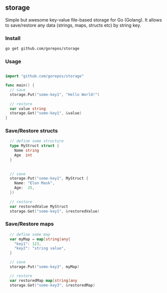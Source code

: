 ## storage
Simple but awesome key-value file-based storage for Go (Golang). It allows to save/restore any data (strings, maps, structs etc) by string key.

### Install

```bash
go get github.com/gorepos/storage
```

### Usage

```Go

import "github.com/gorepos/storage"

func main() {
  // save 
  storage.Put("some-key1", "Hello World!")
  
  // restore 
  var value string
  storage.Get("some-key1", &value)
}
```

### Save/Restore structs

```Go
  // define some structure
  type MyStruct struct {
    Name string
    Age  int
  }
  
  
  // save 
  storage.Put("some-key1", MyStruct {
    Name: "Elon Mask",
    Age:  25,
  })
  
  // restore 
  var restoredValue MyStruct
  storage.Get("some-key1", &restoredValue)

```

### Save/Restore maps

```Go
  // define some map
  var myMap = map[string]any{
    "key1": 123,
    "key2": "string value",
  }

  // save
  storage.Put("some-key3", myMap)

  // restore
  var restoredMap map[string]any
  storage.Get("some-key3", &restoredMap)

```
